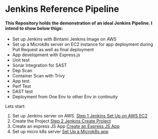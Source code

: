 # Jenkins Reference Pipeline
#### This Repository holds the demonstration of an ideal Jenkins Pipeline. I intend to show below thigs:

* Set up Jenkins with Bintami Jenkins Image on AWS
* Set up a Microk8s server on EC2 instance for app deployment during Pull Request as well as final deployment
* App development with Express.js
* Unit test
* Sonar Integration for SAST
* Dep Scan
* Container Scan with Trivy
* App test
* Perf Test
* DAST test
* Deployment from One Env to other Env in continuity

Lets start:

1. Set up Jenkins server on AWS. [Step 1 Jenkins Set Up on AWS EC2](step1-jenkins-setup.md)
2. Create the Project [Step 2 Jenkins Create Project](step2-jenkins-create-project.md)
3. Create an express JS App [Create an Express JS App](apps/express-js-app/README.md)
4. Set up micro k8s server [Set Up a Microk8s app](step2-jenkins-create-project.md)


